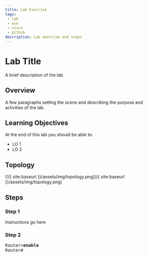 ```yaml
---
title: Lab Exercise
tags: 
 - lab
 - eve
 - cisco
 - github
description: Lab exercise and steps
---
```


# Lab Title
A brief description of the lab.

## Overview
A few paragraphs setting the scene and describing the purpose and activities of the lab.

## Learning Objectives
At the end of this lab you should be able to:
- LO 1
- LO 2

## Topology
![{{ site.baseurl }}/assets/img/topology.png]({{ site.baseurl }}/assets/img/topology.png)



## Steps
### Step 1
Instructions go here

### Step 2
<pre>
Router><b>enable</b>
Router#
</pre>
